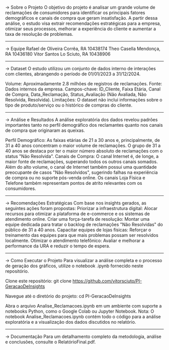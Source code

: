 -> Sobre o Projeto
O objetivo do projeto é analisar um grande volume de reclamações de consumidores para identificar os principais fatores demográficos e canais de compra que geram insatisfação. A partir dessa análise, o estudo visa extrair recomendações estratégicas para a empresa, otimizar seus processos, melhorar a experiência do cliente e aumentar a taxa de resolução de problemas.

------------------------------------------------------------------------------------------------------------------------------------------------------------------------------------------------------

-> Equipe
Rafael de Oliveira Corrêa, RA 10438174
Theo Casella Mendonça, RA 10436180
Vitor Santos Lo Sciuto, RA 10438906

------------------------------------------------------------------------------------------------------------------------------------------------------------------------------------------------------

-> Dataset
O estudo utilizou um conjunto de dados interno de interações com clientes, abrangendo o período de 01/01/2023 a 31/12/2024.

Volume: Aproximadamente 2.8 milhões de registros de reclamações.
Fonte: Dados internos da empresa.
Campos-chave: ID_Cliente, Faixa Etária, Canal de Compra, Data_Reclamação, Status_Avaliação (Não Avaliada, Não Resolvida, Resolvida).
Limitações: O dataset não inclui informações sobre o tipo de produto/serviço ou o histórico de compras do cliente.

------------------------------------------------------------------------------------------------------------------------------------------------------------------------------------------------------

-> Análise e Resultados
A análise exploratória dos dados revelou padrões importantes tanto no perfil demográfico dos reclamantes quanto nos canais de compra que originaram as queixas.

Perfil Demográfico: As faixas etárias de 21 a 30 anos e, principalmente, de 31 a 40 anos concentram o maior volume de reclamações. O grupo de 31 a 40 anos se destaca por ter o maior número absoluto de reclamações com o status "Não Resolvida".
Canais de Compra: O canal Internet é, de longe, a maior fonte de reclamações, superando todos os outros canais somados. Além do alto volume, o canal de Internet também possui uma quantidade preocupante de casos "Não Resolvidos", sugerindo falhas na experiência de compra ou no suporte pós-venda online. Os canais Loja Física e Telefone também representam pontos de atrito relevantes com os consumidores.

------------------------------------------------------------------------------------------------------------------------------------------------------------------------------------------------------

-> Recomendações Estratégicas
Com base nos insights gerados, as seguintes ações foram propostas: 
Priorizar a infraestrutura digital: Alocar recursos para otimizar a plataforma de e-commerce e os sistemas de atendimento online. 
Criar uma força-tarefa de resolução: Montar uma equipe dedicada para tratar o backlog de reclamações "Não Resolvidas" do público de 31 a 40 anos. 
Capacitar equipes de lojas físicas: Reforçar o treinamento das equipes para que mais problemas possam ser resolvidos localmente. 
Otimizar o atendimento telefônico: Avaliar e melhorar a performance da URA e reduzir o tempo de espera.

------------------------------------------------------------------------------------------------------------------------------------------------------------------------------------------------------

-> Como Executar o Projeto
Para visualizar a análise completa e o processo de geração dos gráficos, utilize o notebook .ipynb fornecido neste repositório.

Clone este repositório:
git clone https://github.com/vitorsciuto/PI-GeracaoDeInsights

Navegue até o diretório do projeto:
cd PI-GeracaoDeInsights

Abra o arquivo Analise_Reclamacoes.ipynb em um ambiente com suporte a notebooks Python, como o Google Colab ou Jupyter Notebook.
Nota: O notebook Analise_Reclamacoes.ipynb contém todo o código para a análise exploratória e a visualização dos dados discutidos no relatório.

------------------------------------------------------------------------------------------------------------------------------------------------------------------------------------------------------

-> Documentação
Para um detalhamento completo da metodologia, análise e conclusões, consulte o RelatórioFinal.pdf.
